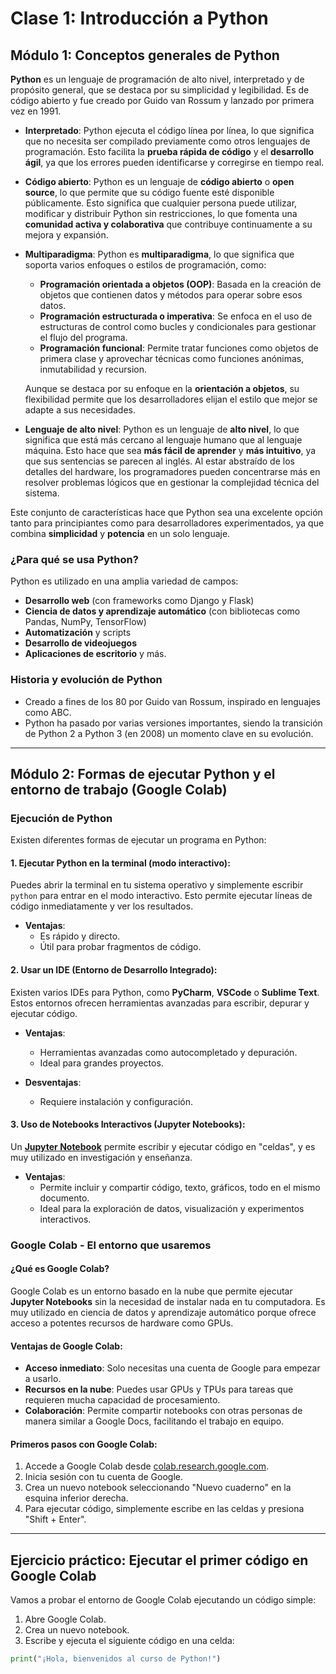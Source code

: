 # Clase 1: Introducción a Python

## Módulo 1: Conceptos generales de Python

**Python** es un lenguaje de programación de alto nivel, interpretado y de propósito general, que se destaca por su simplicidad y legibilidad. 
Es de código abierto y fue creado por Guido van Rossum y lanzado por primera vez en 1991.

- **Interpretado**: Python ejecuta el código línea por línea, lo que significa que no necesita ser compilado previamente como otros lenguajes de programación. Esto facilita la **prueba rápida de código** y el **desarrollo ágil**, ya que los errores pueden identificarse y corregirse en tiempo real.

- **Código abierto**: Python es un lenguaje de **código abierto** o **open source**, lo que permite que su código fuente esté disponible públicamente. Esto significa que cualquier persona puede utilizar, modificar y distribuir Python sin restricciones, lo que fomenta una **comunidad activa y colaborativa** que contribuye continuamente a su mejora y expansión.

- **Multiparadigma**: Python es **multiparadigma**, lo que significa que soporta varios enfoques o estilos de programación, como:
  - **Programación orientada a objetos (OOP)**: Basada en la creación de objetos que contienen datos y métodos para operar sobre esos datos.
  - **Programación estructurada o imperativa**: Se enfoca en el uso de estructuras de control como bucles y condicionales para gestionar el flujo del programa.
  - **Programación funcional**: Permite tratar funciones como objetos de primera clase y aprovechar técnicas como funciones anónimas, inmutabilidad y recursion.
  
  Aunque se destaca por su enfoque en la **orientación a objetos**, su flexibilidad permite que los desarrolladores elijan el estilo que mejor se adapte a sus necesidades.

- **Lenguaje de alto nivel**: Python es un lenguaje de **alto nivel**, lo que significa que está más cercano al lenguaje humano que al lenguaje máquina. Esto hace que sea **más fácil de aprender** y **más intuitivo**, ya que sus sentencias se parecen al inglés. Al estar abstraído de los detalles del hardware, los programadores pueden concentrarse más en resolver problemas lógicos que en gestionar la complejidad técnica del sistema.

Este conjunto de características hace que Python sea una excelente opción tanto para principiantes como para desarrolladores experimentados, ya que combina **simplicidad** y **potencia** en un solo lenguaje.

### ¿Para qué se usa Python?
Python es utilizado en una amplia variedad de campos:
- **Desarrollo web** (con frameworks como Django y Flask)
- **Ciencia de datos y aprendizaje automático** (con bibliotecas como Pandas, NumPy, TensorFlow)
- **Automatización** y scripts
- **Desarrollo de videojuegos**
- **Aplicaciones de escritorio** y más.

### Historia y evolución de Python
- Creado a fines de los 80 por Guido van Rossum, inspirado en lenguajes como ABC.
- Python ha pasado por varias versiones importantes, siendo la transición de Python 2 a Python 3 (en 2008) un momento clave en su evolución.

---

## Módulo 2: Formas de ejecutar Python y el entorno de trabajo (Google Colab)

### Ejecución de Python

Existen diferentes formas de ejecutar un programa en Python:

#### 1. **Ejecutar Python en la terminal (modo interactivo)**:

Puedes abrir la terminal en tu sistema operativo y simplemente escribir `python` para entrar en el modo interactivo. Esto permite ejecutar líneas de código inmediatamente y ver los resultados.

- **Ventajas**: 
  - Es rápido y directo.
  - Útil para probar fragmentos de código.

#### 2. **Usar un IDE (Entorno de Desarrollo Integrado)**:

Existen varios IDEs para Python, como **PyCharm**, **VSCode** o **Sublime Text**. Estos entornos ofrecen herramientas avanzadas para escribir, depurar y ejecutar código.

- **Ventajas**: 
  - Herramientas avanzadas como autocompletado y depuración.
  - Ideal para grandes proyectos.

- **Desventajas**: 
  - Requiere instalación y configuración.
  
#### 3. **Uso de Notebooks Interactivos (Jupyter Notebooks)**:

Un **[Jupyter Notebook](https://jupyter.org/)** permite escribir y ejecutar código en "celdas", y es muy utilizado en investigación y enseñanza.

- **Ventajas**:
  - Permite incluir y compartir código, texto, gráficos, todo en el mismo documento.
  - Ideal para la exploración de datos, visualización y experimentos interactivos.

### Google Colab - El entorno que usaremos

#### ¿Qué es Google Colab?

Google Colab es un entorno basado en la nube que permite ejecutar **Jupyter Notebooks** sin la necesidad de instalar nada en tu computadora. Es muy utilizado en ciencia de datos y aprendizaje automático porque ofrece acceso a potentes recursos de hardware como GPUs.

#### Ventajas de Google Colab:

- **Acceso inmediato**: Solo necesitas una cuenta de Google para empezar a usarlo.
- **Recursos en la nube**: Puedes usar GPUs y TPUs para tareas que requieren mucha capacidad de procesamiento.
- **Colaboración**: Permite compartir notebooks con otras personas de manera similar a Google Docs, facilitando el trabajo en equipo.

#### Primeros pasos con Google Colab:

1. Accede a Google Colab desde [colab.research.google.com](https://colab.research.google.com/).
2. Inicia sesión con tu cuenta de Google.
3. Crea un nuevo notebook seleccionando "Nuevo cuaderno" en la esquina inferior derecha.
4. Para ejecutar código, simplemente escribe en las celdas y presiona "Shift + Enter".


---

## Ejercicio práctico: Ejecutar el primer código en Google Colab

Vamos a probar el entorno de Google Colab ejecutando un código simple:

1. Abre Google Colab.
2. Crea un nuevo notebook.
3. Escribe y ejecuta el siguiente código en una celda:

```python
print("¡Hola, bienvenidos al curso de Python!")
```


